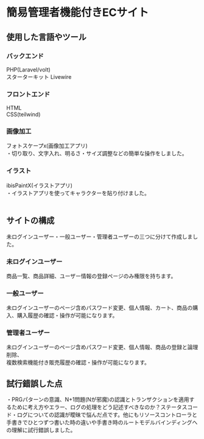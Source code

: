 # 簡易管理者機能付きECサイト<br>
## 使用した言語やツール<br>
### バックエンド<br>
PHP(Laravel/volt)<br>スターターキット Livewire
### フロントエンド<br>
HTML<br>
CSS(teilwind)<br>
### 画像加工<br>
フォトスケープx(画像加工アプリ)<br>
・切り取り、文字入れ、明るさ・サイズ調整などの簡単な操作をしました。<br>
### イラスト<br>
ibisPaintX(イラストアプリ)<br>
・イラストアプリを使ってキャラクターを貼り付けました。<br><br>
## サイトの構成<br>
未ログインユーザー・一般ユーザー・管理者ユーザーの三つに分けて作成しました。<br>
### 未ログインユーザー<br>
商品一覧、商品詳細、ユーザー情報の登録ページのみ権限を持ちます。<br>
### 一般ユーザー<br>
未ログインユーザーのページ含めパスワード変更、個人情報、カート、商品の購入、購入履歴の確認・操作が可能になります。<br>
### 管理者ユーザー<br>
未ログインユーザーのページ含めパスワード変更、個人情報、商品の登録と論理削除、<br>複数検索機能付き販売履歴の確認・操作が可能になります。<br>
## 試行錯誤した点<br>
・PRGパターンの意識、N+1問題(Nが邪魔)の認識とトランザクションを適用するために考え方やエラー、ログの処理をどう記述すべきなのか？ステータスコード・ログについての認識が曖昧で悩んだ点です。他にもリソースコントローラと手書きでひとつずつ書いた時の違いや手書き時のルートモデルバインディングへの理解に試行錯誤しました。<br>